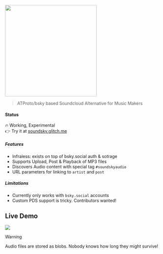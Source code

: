 <img src="https://github.com/user-attachments/assets/3cc1d361-7fdb-43c9-a90e-b4e81f93d754" width=300 >

> ATProto/bsky based Soundcloud Alternative for Music Makers

#### Status
🔥 Working, Experimental<br>
👉 Try it at [soundsky.glitch.me](https://soundsky.glitch.me)<br>

##### Features
- Infraless: exists on top of bsky.social auth & sotrage
- Supports Upload, Post & Playback of MP3 files
- Discovers Audio content with special tag `#soundskyaudio`
- URL parameters for linking to `artist` and `post`

##### Limitations
- Currently only works with `bsky.social` accounts
- Custom PDS support is tricky. Contributors wanted!


## Live Demo
<a href="https://soundsky.glitch.me">
<img src="https://github.com/user-attachments/assets/5883bb43-d087-45ad-8a31-87e6ef0162b4">
</a>


> [!WARNING]
> Audio files are stored as blobs. Nobody knows how long they might survive!
